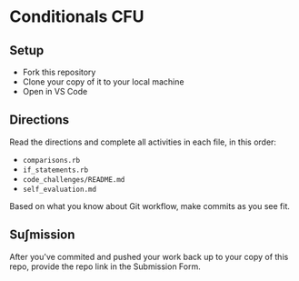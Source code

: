 # Conditionals CFU

## Setup

- Fork this repository
- Clone your copy of it to your local machine
- Open in VS Code

## Directions

Read the directions and complete all activities in each file, in this order:
- `comparisons.rb`
- `if_statements.rb`
- `code_challenges/README.md`
- `self_evaluation.md`

Based on what you know about Git workflow, make commits as you see fit.

## Su∫mission

After you've commited and pushed your work back up to your copy of this repo, provide the repo link in the Submission Form.
